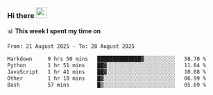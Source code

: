 ### Hi there <a href="https://www.gautamkrishnar.com/"><img src="https://media.giphy.com/media/hvRJCLFzcasrR4ia7z/giphy.gif" width="25px"></a>

📊 **This week I spent my time on**

<!--START_SECTION:waka-->

```txt
From: 21 August 2025 - To: 28 August 2025

Markdown     9 hrs 50 mins   ██████████████▓░░░░░░░░░░   58.70 %
Python       1 hr 51 mins    ██▓░░░░░░░░░░░░░░░░░░░░░░   11.04 %
JavaScript   1 hr 41 mins    ██▓░░░░░░░░░░░░░░░░░░░░░░   10.08 %
Other        1 hr 10 mins    █▓░░░░░░░░░░░░░░░░░░░░░░░   06.99 %
Bash         57 mins         █▒░░░░░░░░░░░░░░░░░░░░░░░   05.69 %
```

<!--END_SECTION:waka-->
